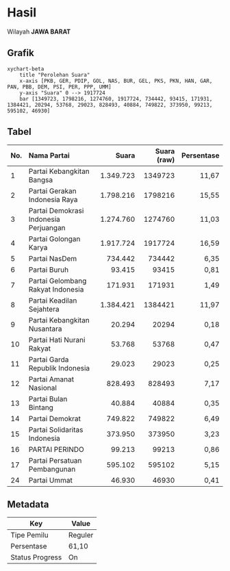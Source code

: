 # Hasil

Wilayah **JAWA BARAT**

## Grafik

```mermaid
xychart-beta
    title "Perolehan Suara"
    x-axis [PKB, GER, PDIP, GOL, NAS, BUR, GEL, PKS, PKN, HAN, GAR, PAN, PBB, DEM, PSI, PER, PPP, UMM]
    y-axis "Suara" 0 --> 1917724
    bar [1349723, 1798216, 1274760, 1917724, 734442, 93415, 171931, 1384421, 20294, 53768, 29023, 828493, 40884, 749822, 373950, 99213, 595102, 46930]
```

## Tabel

| No. | Nama Partai                           | Suara     | Suara (raw) | Persentase |
|:--- |:------------------------------------- | ---------:| -----------:| ----------:|
| 1   | Partai Kebangkitan Bangsa             | 1.349.723 | 1349723     | 11,67      |
| 2   | Partai Gerakan Indonesia Raya         | 1.798.216 | 1798216     | 15,55      |
| 3   | Partai Demokrasi Indonesia Perjuangan | 1.274.760 | 1274760     | 11,03      |
| 4   | Partai Golongan Karya                 | 1.917.724 | 1917724     | 16,59      |
| 5   | Partai NasDem                         | 734.442   | 734442      | 6,35       |
| 6   | Partai Buruh                          | 93.415    | 93415       | 0,81       |
| 7   | Partai Gelombang Rakyat Indonesia     | 171.931   | 171931      | 1,49       |
| 8   | Partai Keadilan Sejahtera             | 1.384.421 | 1384421     | 11,97      |
| 9   | Partai Kebangkitan Nusantara          | 20.294    | 20294       | 0,18       |
| 10  | Partai Hati Nurani Rakyat             | 53.768    | 53768       | 0,47       |
| 11  | Partai Garda Republik Indonesia       | 29.023    | 29023       | 0,25       |
| 12  | Partai Amanat Nasional                | 828.493   | 828493      | 7,17       |
| 13  | Partai Bulan Bintang                  | 40.884    | 40884       | 0,35       |
| 14  | Partai Demokrat                       | 749.822   | 749822      | 6,49       |
| 15  | Partai Solidaritas Indonesia          | 373.950   | 373950      | 3,23       |
| 16  | PARTAI PERINDO                        | 99.213    | 99213       | 0,86       |
| 17  | Partai Persatuan Pembangunan          | 595.102   | 595102      | 5,15       |
| 24  | Partai Ummat                          | 46.930    | 46930       | 0,41       |


## Metadata

| Key             | Value   |
| --------------- | ------- |
| Tipe Pemilu     | Reguler |
| Persentase      | 61,10   |
| Status Progress | On      |



